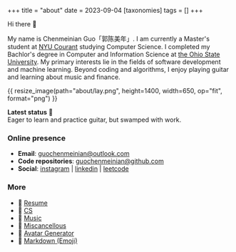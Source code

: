 +++
title = "about"
date = 2023-09-04
[taxonomies]
tags = []
+++

Hi there 👋 

My name is Chenmeinian Guo「郭陈美年」. I am currently a Master's student at [NYU Courant](https://cims.nyu.edu/dynamic/) studying Computer Science. I completed my Bachlor's degree in Computer and Information Science at [the Ohio State University](https://www.osu.edu).
My primary interests lie in the fields of software development and machine learning. Beyond coding and algorithms, I enjoy playing guitar and learning about music and finance.

{{ resize_image(path="about/lay.png", height=1400, width=650, op="fit", format="png") }}


**Latest status** 🎸 \
Eager to learn and practice guitar, but swamped with work.


### Online presence
- **Email**: guochenmeinian@outlook.com
- **Code repositories**: [guochenmeinian@github.com](https://github.com/guochenmeinian)
- **Social**: [instagram](https://www.instagram.com/__arist/) | [linkedin](https://www.linkedin.com/in/guochenmeinian) | [leetcode](https://leetcode.com/guochenmeinian/)
  

### More
- 🔗 [Resume](/resume)
- 📰 [CS](/blogs/cs-resources/) 
- 🎼 [Music](/blogs/music-resources/)
- 📃 [Miscancellous](/blogs/miscancellous/)
- 🐩 [Avatar Generator](https://txstc55.github.io/simple-avatar/)
- 📝 [Markdown (Emoji)](https://gist.github.com/rxaviers/7360908)

